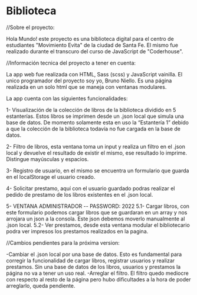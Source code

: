 # Biblioteca

  //Sobre el proyecto:

Hola Mundo! este proyecto es una biblioteca digital para el centro de estudiantes "Movimiento Evita" de la ciudad de Santa Fe. 
El mismo fue realizado durante el transcuro del curso de JavaScript de "Coderhouse". 

  //Información tecnica del proyecto a tener en cuenta:
  
La app web fue realizada con HTML, Sass (scss) y JavaScript vainilla. El unico programador del proyecto soy yo, Bruno Niello.
Es una página realizada en un solo html que se maneja con ventanas modulares.

La app cuenta con las siguientes funcionalidades: 

  1- Visualización de la colección de libros de la biblioteca dividido en 5 estanterías. Estos libros se imprimen desde un .json local que simula una base de datos. 
  De momento solamente esta en uso la “Estantería 1” debido a que la colección de la biblioteca todavía no fue cargada en la base de datos.
  
  2- Filtro de libros, esta ventana toma un input y realiza un filtro en el .json local y devuelve el resultado de existir el mismo, ese resultado lo imprime. 
  Distingue mayúsculas y espacios. 
  
  3- Registro de usuario, en el mismo se encuentra un formulario que guarda en el localStorage el usuario creado. 
  
  4- Solicitar prestamo, aquí con el usuario guardado podras realizar el pedido de prestamo de los libros existentes en el .json local. 
  
  5- VENTANA ADMINISTRADOR -- PASSWORD: 2022
    5.1- Cargar libros, con este formulario podemos cargar libros que se guardaran en un array y nos arrojara un json a la consola.
    Este json debemos moverlo manualmente al .json local. 
    5.2- Ver prestamos, desde esta ventana modular el bibliotecario podra ver impresos los prestamos realizados en la pagina. 
    

  //Cambios pendientes para la próxima version:
  
-Cambiar el .json local por una base de datos. Esto es fundamental para corregir la funcionalidad de cargar libros, registrar usuarios y realizar prestamos.
Sin una base de datos de los libros, usuarios y prestamos la página no va a tener un uso real.
-Arreglar el filtro. El filtro quedo mediocre con respecto al resto de la página pero hubo dificultades a la hora de poder arreglarlo, queda pendiente. 
